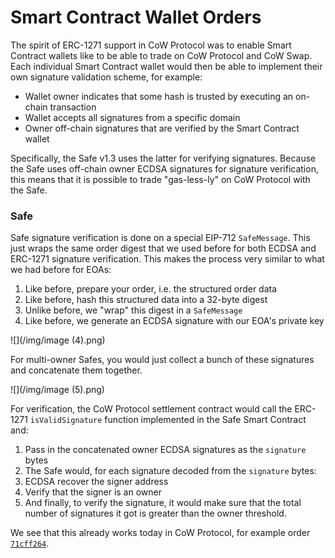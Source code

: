 # Smart Contract Wallet Orders

The spirit of ERC-1271 support in CoW Protocol was to enable Smart Contract wallets like to be able to trade on CoW Protocol and CoW Swap. Each individual Smart Contract wallet would then be able to implement their own signature validation scheme, for example:

* Wallet owner indicates that some hash is trusted by executing an on-chain transaction
* Wallet accepts all signatures from a specific domain
* Owner off-chain signatures that are verified by the Smart Contract wallet

Specifically, the Safe v1.3 uses the latter for verifying signatures. Because the Safe uses off-chain owner ECDSA signatures for signature verification, this means that it is possible to trade "gas-less-ly" on CoW Protocol with the Safe.

### Safe

Safe signature verification is done on a special EIP-712 `SafeMessage`. This just wraps the same order digest that we used before for both ECDSA and ERC-1271 signature verification. This makes the process very similar to what we had before for EOAs:

1. Like before, prepare your order, i.e. the structured order data
2. Like before, hash this structured data into a 32-byte digest
3. Unlike before, we "wrap" this digest in a `SafeMessage`
4. Like before, we generate an ECDSA signature with our EOA's private key

![](/img/image (4).png)

For multi-owner Safes, you would just collect a bunch of these signatures and concatenate them together.

![](/img/image (5).png)

For verification, the CoW Protocol settlement contract would call the ERC-1271 `isValidSignature` function implemented in the Safe Smart Contract and:

1. Pass in the concatenated owner ECDSA signatures as the `signature` bytes
2. The Safe would, for each signature decoded from the `signature` bytes:
3. ECDSA recover the signer address
4. Verify that the signer is an owner
5. And finally, to verify the signature, it would make sure that the total number of signatures it got is greater than the owner threshold.

We see that this already works today in CoW Protocol, for example order [`71cff264`](https://barn.explorer.cow.fi/goerli/orders/0x71cff2646c6ca7b26844fdada874db8f20ff10cc831ffc8ba381b77dc185279fd64d6de7a7630d7a63f133b882ac44427d88555562e77d0e).
